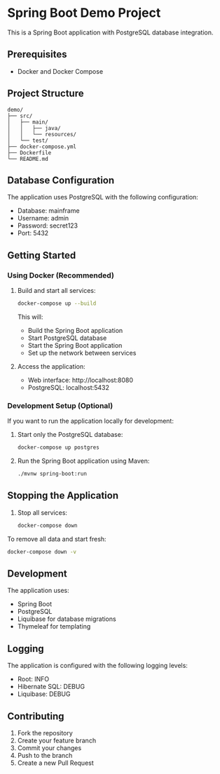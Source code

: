 # Spring Boot Demo Project

This is a Spring Boot application with PostgreSQL database integration.

## Prerequisites

- Docker and Docker Compose

## Project Structure

```
demo/
├── src/
│   ├── main/
│   │   ├── java/
│   │   └── resources/
│   └── test/
├── docker-compose.yml
├── Dockerfile
└── README.md
```

## Database Configuration

The application uses PostgreSQL with the following configuration:
- Database: mainframe
- Username: admin
- Password: secret123
- Port: 5432

## Getting Started

### Using Docker (Recommended)

1. Build and start all services:
   ```bash
   docker-compose up --build
   ```

   This will:
   - Build the Spring Boot application
   - Start PostgreSQL database
   - Start the Spring Boot application
   - Set up the network between services

2. Access the application:
   - Web interface: http://localhost:8080
   - PostgreSQL: localhost:5432

### Development Setup (Optional)

If you want to run the application locally for development:

1. Start only the PostgreSQL database:
   ```bash
   docker-compose up postgres
   ```

2. Run the Spring Boot application using Maven:
   ```bash
   ./mvnw spring-boot:run
   ```

## Stopping the Application

1. Stop all services:
   ```bash
   docker-compose down
   ```

To remove all data and start fresh:
```bash
docker-compose down -v
```

## Development

The application uses:
- Spring Boot
- PostgreSQL
- Liquibase for database migrations
- Thymeleaf for templating

## Logging

The application is configured with the following logging levels:
- Root: INFO
- Hibernate SQL: DEBUG
- Liquibase: DEBUG

## Contributing

1. Fork the repository
2. Create your feature branch
3. Commit your changes
4. Push to the branch
5. Create a new Pull Request 